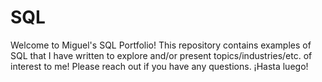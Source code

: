 # SQL

Welcome to Miguel's SQL Portfolio! This repository contains examples of SQL that I have written to explore and/or present topics/industries/etc. of interest to me! Please reach out if you have any questions. ¡Hasta luego!
